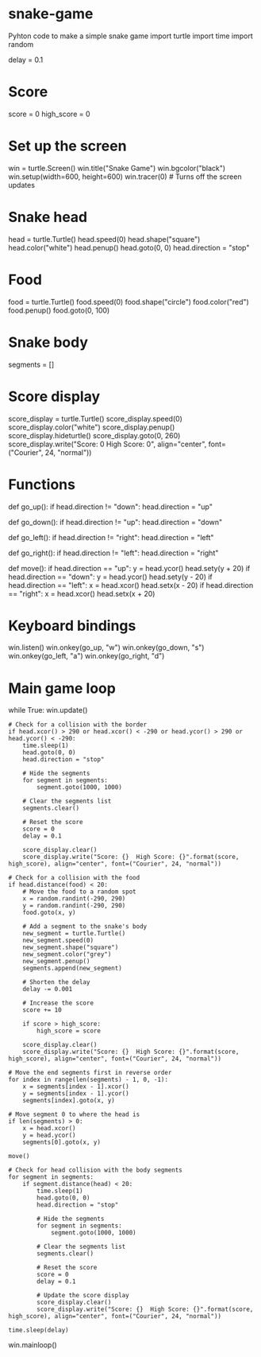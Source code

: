 # snake-game
 Pyhton code to make a simple snake game
import turtle
import time
import random

delay = 0.1

# Score
score = 0
high_score = 0

# Set up the screen
win = turtle.Screen()
win.title("Snake Game")
win.bgcolor("black")
win.setup(width=600, height=600)
win.tracer(0)  # Turns off the screen updates

# Snake head
head = turtle.Turtle()
head.speed(0)
head.shape("square")
head.color("white")
head.penup()
head.goto(0, 0)
head.direction = "stop"

# Food
food = turtle.Turtle()
food.speed(0)
food.shape("circle")
food.color("red")
food.penup()
food.goto(0, 100)

# Snake body
segments = []

# Score display
score_display = turtle.Turtle()
score_display.speed(0)
score_display.color("white")
score_display.penup()
score_display.hideturtle()
score_display.goto(0, 260)
score_display.write("Score: 0  High Score: 0", align="center", font=("Courier", 24, "normal"))

# Functions
def go_up():
    if head.direction != "down":
        head.direction = "up"

def go_down():
    if head.direction != "up":
        head.direction = "down"

def go_left():
    if head.direction != "right":
        head.direction = "left"

def go_right():
    if head.direction != "left":
        head.direction = "right"

def move():
    if head.direction == "up":
        y = head.ycor()
        head.sety(y + 20)
    if head.direction == "down":
        y = head.ycor()
        head.sety(y - 20)
    if head.direction == "left":
        x = head.xcor()
        head.setx(x - 20)
    if head.direction == "right":
        x = head.xcor()
        head.setx(x + 20)

# Keyboard bindings
win.listen()
win.onkey(go_up, "w")
win.onkey(go_down, "s")
win.onkey(go_left, "a")
win.onkey(go_right, "d")

# Main game loop
while True:
    win.update()

    # Check for a collision with the border
    if head.xcor() > 290 or head.xcor() < -290 or head.ycor() > 290 or head.ycor() < -290:
        time.sleep(1)
        head.goto(0, 0)
        head.direction = "stop"
        
        # Hide the segments
        for segment in segments:
            segment.goto(1000, 1000)
        
        # Clear the segments list
        segments.clear()

        # Reset the score
        score = 0
        delay = 0.1

        score_display.clear()
        score_display.write("Score: {}  High Score: {}".format(score, high_score), align="center", font=("Courier", 24, "normal"))

    # Check for a collision with the food
    if head.distance(food) < 20:
        # Move the food to a random spot
        x = random.randint(-290, 290)
        y = random.randint(-290, 290)
        food.goto(x, y)

        # Add a segment to the snake's body
        new_segment = turtle.Turtle()
        new_segment.speed(0)
        new_segment.shape("square")
        new_segment.color("grey")
        new_segment.penup()
        segments.append(new_segment)

        # Shorten the delay
        delay -= 0.001

        # Increase the score
        score += 10

        if score > high_score:
            high_score = score

        score_display.clear()
        score_display.write("Score: {}  High Score: {}".format(score, high_score), align="center", font=("Courier", 24, "normal"))

    # Move the end segments first in reverse order
    for index in range(len(segments) - 1, 0, -1):
        x = segments[index - 1].xcor()
        y = segments[index - 1].ycor()
        segments[index].goto(x, y)

    # Move segment 0 to where the head is
    if len(segments) > 0:
        x = head.xcor()
        y = head.ycor()
        segments[0].goto(x, y)

    move()

    # Check for head collision with the body segments
    for segment in segments:
        if segment.distance(head) < 20:
            time.sleep(1)
            head.goto(0, 0)
            head.direction = "stop"

            # Hide the segments
            for segment in segments:
                segment.goto(1000, 1000)

            # Clear the segments list
            segments.clear()

            # Reset the score
            score = 0
            delay = 0.1

            # Update the score display
            score_display.clear()
            score_display.write("Score: {}  High Score: {}".format(score, high_score), align="center", font=("Courier", 24, "normal"))

    time.sleep(delay)

win.mainloop()
